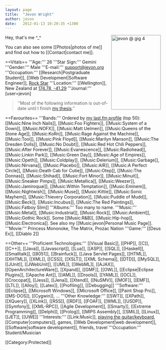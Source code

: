 ```yaml
---
layout: page
title:  "Jevon Wright"
author: jevon
date:   2012-01-13 10:20:35 +1300
---
```


<a href="http://www.flickr.com/photos/jdub_dub/421561180/" title="Photo Sharing"><img src="http://farm1.static.flickr.com/170/421561180_22686cb70e_m.jpg" width="159" height="240" alt="jevon @ gig 4" align="right" style="border:1px solid #ccc;" /></a>Hey, that's me ^_^

You can also see some [[Photos|photos of me]] and find out how to [[Contact|contact me]].

==Vitals==
'''Age:''' 26
'''Star Sign:''' Gemini
'''Gender:''' Male
'''E-mail:''' support@jevon.org
'''Occupation:''' [[Research|Postgraduate Student]], [[Web Development|Software Engineer]], <a href="http://journals.jevon.org/users/soundasleep/">Rock Star</a>
'''Location:''' [[Wellington]], New Zealand at <a href="http://maps.google.com/maps?f=q&hl=en&geocode=&q=Wellington&sll=-41.293382,174.775679&sspn=0.088691,0.160675&ie=UTF8&t=k&z=13&iwloc=addr">174.78, -41.29</a>
'''Journal:''' [user=jevon]

<blockquote>''Most of the following information is out-of-date until I finish <a href="http://journals.jevon.org/users/jevon-phd/">my thesis</a>.''</blockquote>
	
==Favourites==
'''Bands:''' Ordered by <a href="http://www.last.fm/user/jdub_dub">my last.fm profile</a> (top 50): [[Music:Nine Inch Nails]], [[Music:Foo Fighters]], [[Music:System of a Down]], [[Music:NOFX]], [[Music:Matt Uelmen]], [[Music:Queens of the Stone Age]], [[Music:KoRn]], [[Music:Rage Against the Machine]], [[Music:Tool]], [[Music:Pink Floyd]], [[Music:Marilyn Manson]], [[Music:The Dresden Dolls]], [[Music:No Doubt]], [[Music:Red Hot Chili Peppers]], [[Music:After Forever]], [[Music:Evanescence]], [[Music:Radiohead]], [[Music:Linkin Park]], [[Music:Green Day]], [[Music:Age of Empires]], [[Music:Opeth]], [[Music:Coldplay]], [[Music:Delerium]], [[Music:Garbage]], [[Music:Nirvana]], [[Music:Placebo]], [[Music:AIR]], [[Music:A Perfect Circle]], [[Music:Death Cab for Cutie]], [[Music:Otep]], [[Music:The Donnas]], [[Music:Shihad]], [[Music:Fort Minor]], [[Music:Minuit]], [[Music:Sneaker Pimps]], [[Music:Metallica]], [[Music:Weezer]], [[Music:Jamiroquai]], [[Music:Within Temptation]], [[Music:Eminem]], [[Music:Nightwish]], [[Music:Muse]], [[Music:Kittie]], [[Music:Sonic Mayhem]], [[Music:Thievery Corporation]], [[Music:Puddle of Mudd]], [[Music:Beck]], [[Music:Incubus]], [[Music:The Red Paintings]], [[Music:Fatboy Slim]]
'''Albums:''' Too many to name.
'''Music:''' [[Music:Metal]], [[Music:Industrial]], [[Music:Rock]], [[Music:Ambient]], [[Music:Gothic Rock]]. Some [[Music:R&B]], [[Music:Hip-hop]], [[Music:Electronica]]. See also my [[Music:jevon|Personal Music Page]].
'''Movie:''' Princess Mononoke, The Matrix, Prozac Nation
'''Game:''' [[Deus Ex]], [[Diablo 2]]

==Other==
'''Proficient Technologies:''' [[Visual Basic]], [[PHP]], [[C]], [[C++]], [[Java]], [[Javascript]], [[Lua]], [[ASP]], [[SQL]], [[Haskell]], [[Smalltalk]], [[8051]], [[Brainfuck]], [[Java Servlet Pages]], [[HTML]], [[XHTML]], [[XML]], [[CSS]], [[XSLT]], [[XML Schema]], [[DTD]], [[MySQL]], [[JUnit]], [[JWebUnit]], [[UML]], [[WebML]], [[AJAX]], [[OpenArchitectureWare]], [[Xpand]], [[GMF]], [[OWL]], [[Eclipse|Eclipse Plugins]], [[Apache Ant]], [[IAML]], [[Drools]], [[YAML]], [[OCL]], [[Crocopat]], [[Jess]], [[Jena]], [[Xtend]], [[NuSMV]], [[MOF]], [[EMF]], [[LTL]], [[Alloy]], [[Latex]], [[Profiling]], [[Debugging]]
'''Software:''' [[Eclipse]], [[Microsoft Windows]], [[Microsoft Office]], [[Paint Shop Pro]], [[MS-DOS]], [[Cygwin]], ...
'''Other Knowledge:''' [[SWT]], [[XPath]], [[XQuery]], [[XLink]], [[RSS]], [[RDF]], [[FOAF]], [[WML]], [[USDP]], [[Symfony]], [[XML-RPC]], [[Agile Development]], [[Smarty]], [[Extreme Programming]], [[Delphi]], [[Prolog]], [[MIPS Assembly]], [[SMIL]], [[Linux]], [[JET]], [[UWE]]
'''Interests:''' [[Link:Music]], <a href="http://journals.jevon.org/users/soundasleep/">playing the guitar/keyboard</a>, [[Computer|computers]], games, [[Web Development|web development]], [[Software|software development]], friends, travel
'''Occupation:''' Student/Musician

[[Category:Protected]]